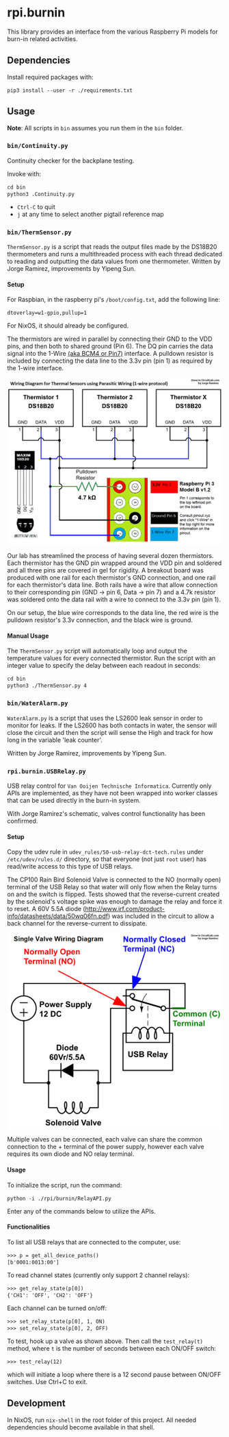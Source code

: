 # rpi.burnin
This library provides an interface from the various Raspberry Pi models for
burn-in related activities.


## Dependencies
Install required packages with:
```
pip3 install --user -r ./requirements.txt
```


## Usage
**Note**: All scripts in `bin` assumes you run them in the `bin` folder.

### `bin/Continuity.py`
Continuity checker for the backplane testing.

Invoke with:
```
cd bin
python3 .Continuity.py
```

* `Ctrl-C` to quit
* `j` at any time to select another pigtail reference map



### `bin/ThermSensor.py`
`ThermSensor.py` is a script that reads the output files made by the DS18B20
thermometers and runs a multithreaded process with each thread dedicated to
reading and outputting the data values from one thermometer.  Written by Jorge
Ramirez, improvements by Yipeng Sun.

#### Setup
For Raspbian, in the raspberry pi's `/boot/config.txt`, add the following line:
```
dtoverlay=w1-gpio,pullup=1
```
For NixOS, it should already be configured.

The thermistors are wired in parallel by connecting their GND to the VDD pins,
and then both to shared ground (Pin 6). The DQ pin carries the data signal into
the 1-Wire [(aka BCM4 or Pin7)](https://pinout.xyz/pinout/1_wire) interface.
A pulldown resistor is included by connecting the data line to the 3.3v pin (pin 1)
as required by the 1-wire interface.

![Thermistor wiring diagram](docs/thermistor_wiring.png)

Our lab has streamlined the process of having several dozen thermistors.
Each thermistor has the GND pin wrapped around the VDD pin and soldered
and all three pins are covered in gel for rigidity. A breakout board was
produced with one rail for each thermistor's GND connection, and one rail
for each thermistor's data line. Both rails have a wire that allow connection
to their corresponding pin (GND -> pin 6, Data -> pin 7) and a 4.7k resistor
was soldered onto the data rail with a wire to connect to the 3.3v pin (pin 1).

On our setup, the blue wire corresponds to the data line, the red wire is
the pulldown resistor's 3.3v connection, and the black wire is ground.

#### Manual Usage
The `ThermSensor.py` script will automatically loop and output the temperature
values for every connected thermistor. Run the script with an integer value
to specify the delay between each readout in seconds:
```
cd bin
python3 ./ThermSensor.py 4
```


### `bin/WaterAlarm.py`
`WaterAlarm.py` is a script that uses the LS2600 leak sensor in order to monitor
for leaks. If the LS2600 has both contacts in water, the sensor will close the
circuit and then the script will sense the High and track for how long in the
variable 'leak counter'.

Written by Jorge Ramirez, improvements by Yipeng Sun.


### `rpi.burnin.USBRelay.py`
USB relay control for `Van Ooijen Technische Informatica`. Currently only APIs
are implemented, as they have not been wrapped into worker classes that can be
used directly in the burn-in system.

With Jorge Ramirez's schematic, valves control functionality has been
confirmed.

#### Setup
Copy the udev rule in `udev_rules/50-usb-relay-dct-tech.rules` under
`/etc/udev/rules.d/` directory, so that everyone (not just `root` user) has
read/write access to this type of USB relays.

The CP100 Rain Bird Solenoid Valve is connected to the NO (normally open) terminal of the
USB Relay so that water will only flow when the Relay turns on and the switch is flipped.
Tests showed that the reverse-current created by the solenoid's voltage spike was enough to
damage the relay and force it to reset. A 60V 5.5A diode (http://www.irf.com/product-info/datasheets/data/50wq06fn.pdf) was included in the circuit to allow
a back channel for the reverse-current to dissipate.

![Single valve diagram](docs/lhcb_valve_diagram.png)

Multiple valves can be connected, each valve can share the common connection to the +
terminal of the power supply, however each valve requires its own diode and NO relay terminal.

#### Usage
To initialize the script, run the command:
```
python -i ./rpi/burnin/RelayAPI.py
```
Enter any of the commands below to utilize the APIs.

#### Functionalities
To list all USB relays that are connected to the computer, use:
```
>>> p = get_all_device_paths()
[b'0001:0013:00']
```

To read channel states (currently only support 2 channel relays):
```
>>> get_relay_state(p[0])
{'CH1': 'OFF', 'CH2': 'OFF'}
```

Each channel can be turned on/off:
```
>>> set_relay_state(p[0], 1, ON)
>>> set_relay_state(p[0], 2, OFF)
```

To test, hook up a valve as shown above. Then call the `test_relay(t)` method,
where `t` is the number of seconds between each ON/OFF switch:
```
>>> test_relay(12)
```
which will initiate a loop where there is a 12 second pause between ON/OFF
switches. Use Ctrl+C to exit.


## Development
In NixOS, run `nix-shell` in the root folder of this project. All needed
dependencies should become available in that shell.
